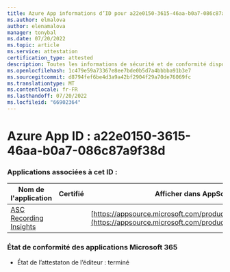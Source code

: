 ```yaml
---
title: Azure App informations d’ID pour a22e0150-3615-46aa-b0a7-086c87a9f38d
ms.author: elmalova
author: elenamalova
manager: tonybal
ms.date: 07/20/2022
ms.topic: article
ms.service: attestation
certification_type: attested
description: Toutes les informations de sécurité et de conformité disponibles pour a22e0150-3615-46aa-b0a7-086c87a9f38d.
ms.openlocfilehash: 1c479e59a73367e8ee7bde0b5d7a4bbbba91b3e7
ms.sourcegitcommit: d8794fef6be4d3a9a42bf2904f29a70de76069fc
ms.translationtype: MT
ms.contentlocale: fr-FR
ms.lasthandoff: 07/20/2022
ms.locfileid: "66902364"
---
```

# <a name="azure-app-id-a22e0150-3615-46aa-b0a7-086c87a9f38d"></a>Azure App ID : a22e0150-3615-46aa-b0a7-086c87a9f38d


### <a name="apps-associated-with-this-id"></a>Applications associées à cet ID :
| **Nom de l'application** | **Certifié** | **Afficher dans AppSource** |
|--------------|---------------|-----------------------|
| [ASC Recording Insights](../forward/WA200000708.md) |  | [https://appsource.microsoft.com/product/office/WA200000708](https://appsource.microsoft.com/product/office/WA200000708) |

### <a name="microsoft-365-app-compliance-status"></a>État de conformité des applications Microsoft 365
- État de l’attestaton de l’éditeur : terminé
